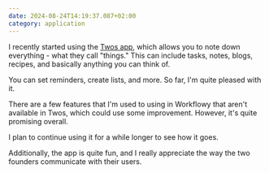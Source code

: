 ```yaml
---
date: 2024-08-24T14:19:37.087+02:00
category: application
---
```


I recently started using the [Twos app](https://www.twosapp.com), which allows you to note down everything - what they call "things." This can include tasks, notes, blogs, recipes, and basically anything you can think of.

You can set reminders, create lists, and more. So far, I'm quite pleased with it.

There are a few features that I'm used to using in Workflowy that aren't available in Twos, which could use some improvement. However, it's quite promising overall.

I plan to continue using it for a while longer to see how it goes.

Additionally, the app is quite fun, and I really appreciate the way the two founders communicate with their users.

